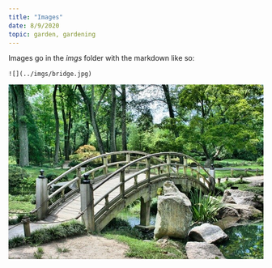 ```yaml
---
title: "Images"
date: 8/9/2020
topic: garden, gardening
---
```


Images go in the *imgs* folder with the markdown like so:
```
![](../imgs/bridge.jpg)
```

![](../imgs/bridge.jpg)
